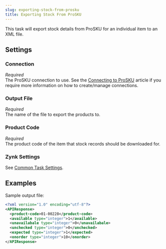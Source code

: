```yaml
---
slug: exporting-stock-from-prosku
title: Exporting Stock From ProSKU
---
```

This task will export stock details from ProSKU for an individual item to an XML file. 

## Settings
### Connection
_Required_  
The ProSKU connection to use. See the [Connecting to ProSKU](connecting-to-prosku) article if you require more information on how to create/manage connections.

### Output File
_Required_  
The name of the file to export the products to.

### Product Code
_Required_  
The product code of the item that stock records should be downloaded for.

### Zynk Settings
See [Common Task Settings](common-task-settings).

## Examples
Sample output file:
```xml
<?xml version="1.0" encoding="utf-8"?>
<APIResponse>
  <product-code>01-00228</product-code>
  <available type="integer">1</available>
  <unavailabale type="integer">0</unavailabale>
  <unchecked type="integer">0</unchecked>
  <expected type="integer">1</expected>
  <onorder type="integer">10</onorder>
</APIResponse>
```